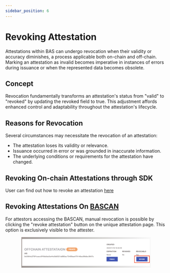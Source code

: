 ```yaml
---
sidebar_position: 6
---
```

# Revoking Attestation

Attestations within BAS can undergo revocation when their validity or accuracy diminishes, a process applicable both on-chain and off-chain. Marking an attestation as invalid becomes imperative in instances of errors during issuance or when the represented data becomes obsolete.

## Concept

Revocation fundamentally transforms an attestation's status from "valid" to "revoked" by updating the revoked field to true. This adjustment affords enhanced control and adaptability throughout the attestation's lifecycle.

## Reasons for Revocation

Several circumstances may necessitate the revocation of an attestation:

- The attestation loses its validity or relevance.
- Issuance occurred in error or was grounded in inaccurate information.
- The underlying conditions or requirements for the attestation have changed.

## Revoking On-chain Attestations through SDK

User can find out how to revoke an attestation [here](../sdk/js.md#revoking-on-chain-attestations)

## Revoking Attestations On [BASCAN](https://bascan.io)

For attestors accessing the BASCAN, manual revocation is possible by clicking the "revoke attestation" button on the unique attestation page. This option is exclusively visible to the attester.

<div align="center" id="revoking">
    <img src="/figures/revoking.png" width="80%" />
</div>